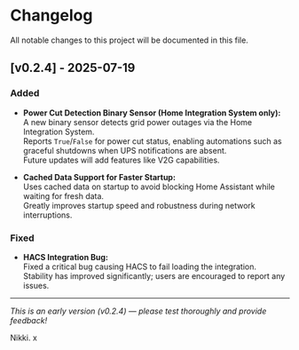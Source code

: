 # Changelog

All notable changes to this project will be documented in this file.

## [v0.2.4] - 2025-07-19

### Added
- **Power Cut Detection Binary Sensor (Home Integration System only):**  
  A new binary sensor detects grid power outages via the Home Integration System.  
  Reports `True`/`False` for power cut status, enabling automations such as graceful shutdowns when UPS notifications are absent.  
  Future updates will add features like V2G capabilities.

- **Cached Data Support for Faster Startup:**  
  Uses cached data on startup to avoid blocking Home Assistant while waiting for fresh data.  
  Greatly improves startup speed and robustness during network interruptions.

### Fixed
- **HACS Integration Bug:**  
  Fixed a critical bug causing HACS to fail loading the integration.  
  Stability has improved significantly; users are encouraged to report any issues.

---

*This is an early version (v0.2.4) — please test thoroughly and provide feedback!*

Nikki. x

